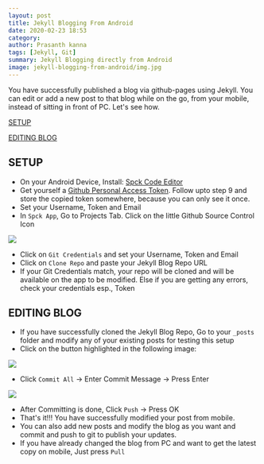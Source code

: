 ```yaml
---
layout: post
title: Jekyll Blogging From Android
date: 2020-02-23 18:53
category: 
author: Prasanth kanna
tags: [Jekyll, Git]
summary: Jekyll Blogging directly from Android
image: jekyll-blogging-from-android/img.jpg
---
```


You have successfully published a blog via github-pages using Jekyll. You can edit or add a new post to that blog while on the go, from your mobile, instead of sitting in front of PC. Let's see how.

[SETUP](#setup)

[EDITING BLOG](#editing-blog)

## SETUP

* On your Android Device, Install: [Spck Code Editor](https://play.google.com/store/apps/details?id=io.spck&hl=en_IN)
* Get yourself a [Github Personal Access Token](https://help.github.com/en/github/authenticating-to-github/creating-a-personal-access-token-for-the-command-line#creating-a-token). Follow upto step 9 and store the copied token somewhere, because you can only see it once.
* Set your Username, Token and Email
* In `Spck App`, Go to Projects Tab. Click on the little Github Source Control Icon

![]({{site.baseurl}}/img/jekyll-blogging-from-android/spck_git.jpg)

* Click on `Git Credentials` and set your Username, Token and Email
* Click on `Clone Repo` and paste your Jekyll Blog Repo URL
* If your Git Credentials match, your repo will be cloned and will be available on the app to be modified. Else if you are getting any errors, check your credentials esp., Token

## EDITING BLOG

* If you have successfully cloned the Jekyll Blog Repo, Go to your `_posts` folder and modify any of your existing posts for testing this setup
* Click on the button highlighted in the following image:

![]({{site.baseurl}}/img/jekyll-blogging-from-android/spck_git_commit_push1.jpg)

* Click `Commit All` -> Enter Commit Message -> Press Enter
  
![]({{site.baseurl}}/img/jekyll-blogging-from-android/spck_git_commit_push2.jpg)

* After Committing is done, Click `Push` -> Press OK
* That's it!!! You have successfully modified your post from mobile.
* You can also add new posts and modify the blog as you want and commit and push to git to publish your updates.
* If you have already changed the blog from PC and want to get the latest copy on mobile, Just press `Pull`
